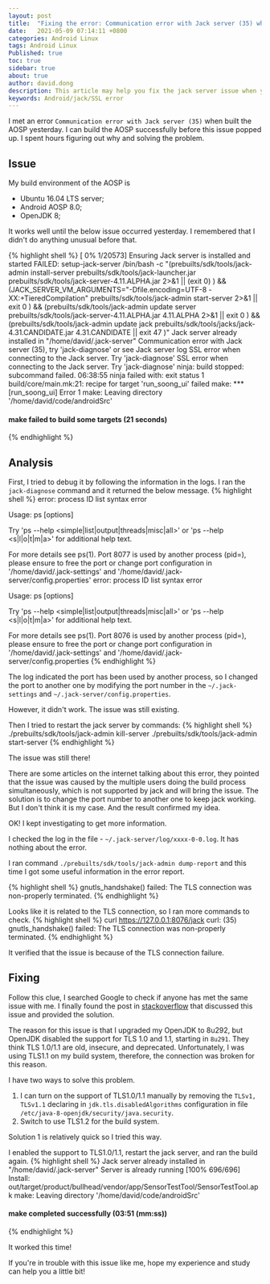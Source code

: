 ```yaml
---
layout: post
title:  "Fixing the error: Communication error with Jack server (35) when building AOSP"
date:   2021-05-09 07:14:11 +0800
categories: Android Linux
tags: Android Linux
Published: true
toc: true
sidebar: true
about: true
author: david.dong
description: This article may help you fix the jack server issue when you build AOSP and encounter the issue "SSL error when connecting to the Jack server". 
keywords: Android/jack/SSL error
---
```

I met an error `Communication error with Jack server (35)` when built the AOSP yesterday. I can build the AOSP successfully before this issue popped up. I spent hours figuring out why and solving the problem.

## Issue 
My build environment of the AOSP is
+ Ubuntu 16.04 LTS server;
+ Android AOSP 8.0;
+ OpenJDK 8;

It works well until the below issue occurred yesterday. I remembered that I didn't do anything unusual before that. 

{% highlight shell %}
[  0% 1/20573] Ensuring Jack server is installed and started
FAILED: setup-jack-server 
/bin/bash -c "(prebuilts/sdk/tools/jack-admin install-server prebuilts/sdk/tools/jack-launcher.jar prebuilts/sdk/tools/jack-server-4.11.ALPHA.jar  2>&1 || (exit 0) ) && (JACK_SERVER_VM_ARGUMENTS=\"-Dfile.encoding=UTF-8 -XX:+TieredCompilation\" prebuilts/sdk/tools/jack-admin start-server 2>&1 || exit 0 ) && (prebuilts/sdk/tools/jack-admin update server prebuilts/sdk/tools/jack-server-4.11.ALPHA.jar 4.11.ALPHA 2>&1 || exit 0 ) && (prebuilts/sdk/tools/jack-admin update jack prebuilts/sdk/tools/jacks/jack-4.31.CANDIDATE.jar 4.31.CANDIDATE || exit 47 )"
Jack server already installed in "/home/david/.jack-server"
Communication error with Jack server (35), try 'jack-diagnose' or see Jack server log
SSL error when connecting to the Jack server. Try 'jack-diagnose'
SSL error when connecting to the Jack server. Try 'jack-diagnose'
ninja: build stopped: subcommand failed.
06:38:55 ninja failed with: exit status 1
build/core/main.mk:21: recipe for target 'run_soong_ui' failed
make: *** [run_soong_ui] Error 1
make: Leaving directory '/home/david/code/androidSrc'

#### make failed to build some targets (21 seconds) ####
{% endhighlight %}

## Analysis
First, I tried to debug it by following the information in the logs. I ran the `jack-diagnose` command and it returned the below message.
{% highlight shell %}
error: process ID list syntax error

Usage:
 ps [options]

 Try 'ps --help <simple|list|output|threads|misc|all>'
  or 'ps --help <s|l|o|t|m|a>'
 for additional help text.

For more details see ps(1).
Port 8077 is used by another process (pid=), please ensure to free the port or change port configuration in '/home/david/.jack-settings' and '/home/david/.jack-server/config.properties'
error: process ID list syntax error

Usage:
 ps [options]

 Try 'ps --help <simple|list|output|threads|misc|all>'
  or 'ps --help <s|l|o|t|m|a>'
 for additional help text.

For more details see ps(1).
Port 8076 is used by another process (pid=), please ensure to free the port or change port configuration in '/home/david/.jack-settings' and '/home/david/.jack-server/config.properties
{% endhighlight %}

The log indicated the port has been used by another process, so I changed the port to another one by modifying the port number in the `~/.jack-settings` and `~/.jack-server/config.properties`. 

However, it didn't work. The issue was still existing.

Then I tried to restart the jack server by commands:
{% highlight shell %}
./prebuilts/sdk/tools/jack-admin kill-server
./prebuilts/sdk/tools/jack-admin start-server
{% endhighlight %}

The issue was still there!

<div class = "post-note info">
  <div class = "header"></div>
  	<div class = "body">
		<p>There are some articles on the internet talking about this error, they pointed that the issue was caused by the <span>multiple users</span> doing the build process simultaneously, which is not supported by jack and will bring the issue. The solution is to change the port number to another one to keep jack working. But I don't think it is my case. And the result confirmed my idea.
		</p>
  	</div>
</div>

OK! I kept investigating to get more information. 

I checked the log in the file - `~/.jack-server/log/xxxx-0-0.log`. It has nothing about the error. 

I ran command `./prebuilts/sdk/tools/jack-admin dump-report` and this time I got some useful information in the error report.

{% highlight shell %}
gnutls_handshake() failed: The TLS connection was non-properly terminated.
{% endhighlight %}

Looks like it is related to the TLS connection, so I ran more commands to check.
{% highlight shell %}
curl https://127.0.0.1:8076/jack
curl: (35) gnutls_handshake() failed: The TLS connection was non-properly terminated.
{% endhighlight %}

It verified that the issue is because of the TLS connection failure. 

## Fixing

Follow this clue, I searched Google to check if anyone has met the same issue with me. I finally found the post in [stackoverflow](https://stackoverflow.com/questions/67330554/is-openjdk-upgrading-to-8u292-break-my-AOSP-build-system) that discussed this issue and provided the solution.

The reason for this issue is that I upgraded my OpenJDK to 8u292, but OpenJDK disabled the support for TLS 1.0 and 1.1, starting in `8u291`. They think TLS 1.0/1.1 are old, insecure, and deprecated. Unfortunately, I was using TLS1.1 on my build system, therefore, the connection was broken for this reason. 

I have two ways to solve this problem. 

1. I can turn on the support of TLS1.0/1.1 manually by removing the `TLSv1, TLSv1.1` declaring in `jdk.tls.disabledAlgorithms` configuration in file `/etc/java-8-openjdk/security/java.security`. 
2. Switch to use TLS1.2 for the build system.

Solution 1 is relatively quick so I tried this way. 

I enabled the support to TLS1.0/1.1, restart the jack server, and ran the build again.
{% highlight shell %}
Jack server already installed in "/home/david/.jack-server"
Server is already running
[100% 696/696] Install: out/target/product/bullhead/vendor/app/SensorTestTool/SensorTestTool.apk
make: Leaving directory '/home/david/code/androidSrc'

#### make completed successfully (03:51 (mm:ss)) ####
{% endhighlight %}

It worked this time! 

If you're in trouble with this issue like me, hope my experience and study can help you a little bit!